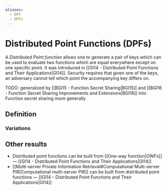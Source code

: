 ```yaml
---
aliases:
  - DPF
  - DPFs
---
```

# Distributed Point Functions (DPFs)
A *Distributed Point function* allows one to generate a pair of keys which can be used to evaluate two functions which are equal everywhere except on one specific point. It was introduced in  [[GI14 - Distributed Point Functions and Their Applications|GI14]]. Security requires that given one of the keys, an adversary cannot tell which point the accompanying key differs on.

TODO: generalized by [[BGI15 - Function Secret Sharing|BGI15]] and [[BGI16 - Function Secret Sharing Improvements and Extensions|BGI16]] into Function secret sharing more generally

## Definition


### Variations



## Other results
- Distributed point functions can be built from [[One-way function|OWFs]] — [[GI14 - Distributed Point Functions and Their Applications|GI14]]
- [[Multi-server Private Information Retrieval#Computational Multi-server PIR|Computational multi-server PIR]] can be built from distributed point functions — [[GI14 - Distributed Point Functions and Their Applications|GI14]]